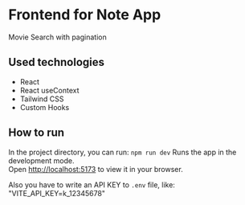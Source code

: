 # Frontend for Note App

Movie Search with pagination

## Used technologies

- React
- React useContext
- Tailwind CSS
- Custom Hooks

## How to run

In the project directory, you can run: `npm run dev`
Runs the app in the development mode.\
Open [http://localhost:5173](http://localhost:5173) to view it in your browser.

Also you have to write an API KEY to `.env` file, like: "VITE_API_KEY=k_12345678"

